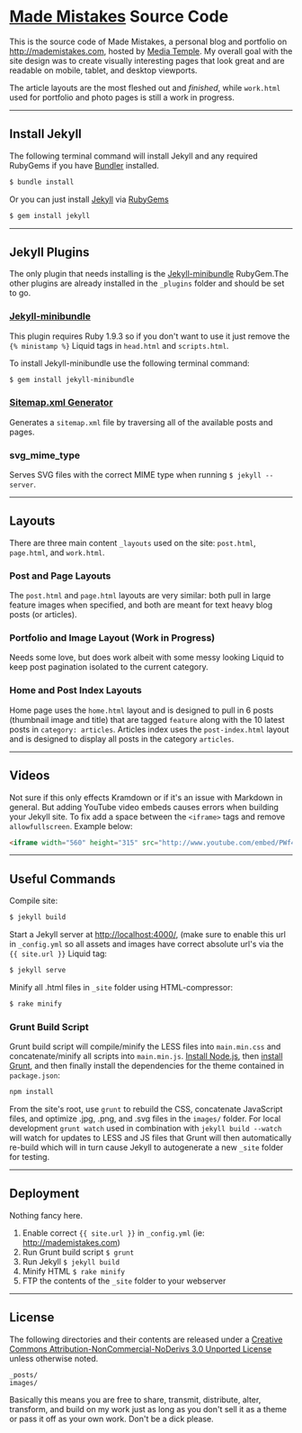 # [Made Mistakes](http://mademistakes.com) Source Code

This is the source code of Made Mistakes, a personal blog and portfolio on http://mademistakes.com, hosted by 
[Media Temple](http://mediatemple.net/#a_aid=51686252ceb4c). My overall goal with the site design was to create visually interesting pages that look great and are readable on mobile, tablet, and desktop viewports.

The article layouts are the most fleshed out and *finished*, while  `work.html` used for portfolio and photo pages is still a work in progress.

---

## Install Jekyll

The following terminal command will install Jekyll and any required RubyGems if you have [Bundler](http://gembundler.com/) installed.

``` bash
$ bundle install
```

Or you can just install [Jekyll](http://jekyllrb.com/) via [RubyGems](http://rubygems.org/)

``` bash
$ gem install jekyll
```

---

## Jekyll Plugins

The only plugin that needs installing is the [Jekyll-minibundle](https://github.com/tkareine/jekyll-minibundle) RubyGem.The other plugins are already installed in the `_plugins` folder and should be set to go. 

### [Jekyll-minibundle](https://github.com/tkareine/jekyll-minibundle)

This plugin requires Ruby 1.9.3 so if you don't want to use it just remove the `{% ministamp %}` Liquid tags in `head.html` and `scripts.html`.

To install Jekyll-minibundle use the following terminal command:
``` bash
$ gem install jekyll-minibundle
```

### [Sitemap.xml Generator](http://www.kinnetica.com/projects/jekyll-sitemap-generator/)

Generates a `sitemap.xml` file by traversing all of the available posts and pages.

### svg_mime_type

Serves SVG files with the correct MIME type when running `$ jekyll --server`.

---

## Layouts

There are three main content `_layouts` used on the site: `post.html`, `page.html`, and `work.html`.

### Post and Page Layouts

The `post.html` and `page.html` layouts are very similar: both pull in large feature images when specified, and both are meant for text heavy blog posts (or articles).

### Portfolio and Image Layout (Work in Progress)

Needs some love, but does work albeit with some messy looking Liquid to keep post pagination isolated to the current category.

### Home and Post Index Layouts

Home page uses the `home.html` layout and is designed to pull in 6 posts (thumbnail image and title) that are tagged `feature` along with the 10 latest posts in `category: articles`. Articles index uses the `post-index.html` layout and is designed to display all posts in the category `articles`.

---

## Videos

Not sure if this only effects Kramdown or if it's an issue with Markdown in general. But adding YouTube video embeds causes errors when building your Jekyll site. To fix add a space between the `<iframe>` tags and remove `allowfullscreen`. Example below:

``` html
<iframe width="560" height="315" src="http://www.youtube.com/embed/PWf4WUoMXwg" frameborder="0"> </iframe>
```

---

## Useful Commands

Compile site:
``` bash
$ jekyll build
```

Start a Jekyll server at <http://localhost:4000/>, (make sure to enable this url in `_config.yml` so all assets and images have correct absolute url's via the `{{ site.url }}` Liquid tag:
``` bash
$ jekyll serve
```

Minify all .html files in `_site` folder using HTML-compressor:
``` bash
$ rake minify
```

### Grunt Build Script

Grunt build script will compile/minify the LESS files into `main.min.css` and concatenate/minify all scripts into `main.min.js`. [Install Node.js](http://nodejs.org/), then [install Grunt](http://gruntjs.com/getting-started), and then finally install the dependencies for the theme contained in `package.json`:

``` bash
npm install
```

From the site's root, use `grunt` to rebuild the CSS, concatenate JavaScript files, and optimize .jpg, .png, and .svg files in the `images/` folder. For local development `grunt watch` used in combination with `jekyll build --watch` will watch for updates to LESS and JS files that Grunt will then automatically re-build which will in turn cause Jekyll to autogenerate a new `_site` folder for testing.

---

## Deployment

Nothing fancy here.

1. Enable correct `{{ site.url }}` in `_config.yml` (ie: http://mademistakes.com)
2. Run Grunt build script `$ grunt`
3. Run Jekyll `$ jekyll build`
4. Minify HTML `$ rake minify`
5. FTP the contents of the `_site` folder to your webserver

---

## License

The following directories and their contents are released under a [Creative Commons Attribution-NonCommercial-NoDerivs 3.0 Unported License](http://creativecommons.org/licenses/by-nc-nd/3.0/deed.en_US) unless otherwise noted. 

```
_posts/
images/
```

Basically this means you are free to share, transmit, distribute, alter, transform, and build on my work just as long as you don't sell it as a theme or pass it off as your own work. Don't be a dick please.